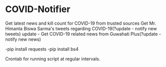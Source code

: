 # COVID-Notifier

Get latest news and kill count for COVID-19 from trusted sources
Get Mr. Himanta Biswa Sarma's tweets regarding COVID-19(?update - notify new tweets)
update - Get COVID-19 related news from Guwahati Plus(?update - notify new news)


-pip install requests
-pip install bs4


Crontab for running script at regular intervals.



